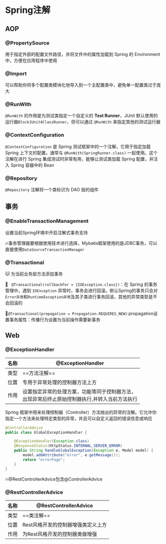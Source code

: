 # Spring注解

## AOP

### @PropertySource

用于指定外部的配置文件路径，并将文件中的属性加载到 Spring 的 Environment 中，方便在应用程序中使用

### @Import

可以帮助你将多个配置类模块化地导入到一个主配置类中，避免单一配置类过于庞大

### @RunWith

`@RunWith` 的作用是为测试类指定一个自定义的 **Test Runner**，JUnit 默认使用的运行器`BlockJUnit4ClassRunner`，但可以通过 `@RunWith` 来指定其他的测试运行器

### @ContextConfiguration

`@ContextConfiguration` 是 Spring 测试框架中的一个注解，它用于指定加载 Spring 上下文的配置，通常与 `@RunWith(SpringRunner.class)` 一起使用。这个注解在进行 Spring 集成测试时非常有用，能够让测试类加载 Spring 配置，并注入 Spring 容器中的 Bean

### @Repository

`@Repository` 注解将一个类标识为 DAO 层的组件

## 事务

### @EnableTransactionManagement

设置当前Spring环境中开启注解式事务支持

:fire:事务管理器要根据使用技术进行选择，Mybatis框架使用的是JDBC事务，可以直接使用`DataSourceTransactionManager`

### @Transactional

 :cat: 为当前业务层方法添加事务

:deciduous_tree: ` @Transactional(rollbackFor = {IOException.class})`：在 Spring 的事务管理中，遇到 `IOException` 异常时，事务会进行回滚。默认Spring的事务只会对`Error异常`和`RuntimeException异常`及其子类进行事务回滚，其他的异常类型是不会回滚的

 :deciduous_tree:`@Transactional(propagation = Propagation.REQUIRES_NEW)`:propagation设置事务属性：传播行为设置为当前操作需要新事务

## Web

### @ExceptionHandler

| 名称 | @ExceptionHandler                                            |
| ---- | ------------------------------------------------------------ |
| 类型 | ==方法注解==                                                 |
| 位置 | 专用于异常处理的控制器方法上方                               |
| 作用 | 设置指定异常的处理方案，功能等同于控制器方法，<br/>出现异常后终止原始控制器执行,并转入当前方法执行 |

 Spring 框架中用来处理控制器（Controller）方法抛出的异常的注解。它允许你指定一个方法来处理特定类型的异常，并且可以自定义返回的错误信息或响应

```java
@ControllerAdvice
public class GlobalExceptionHandler {

    @ExceptionHandler(Exception.class)
    @ResponseStatus(HttpStatus.INTERNAL_SERVER_ERROR)
    public String handleGlobalException(Exception e, Model model) {
        model.addAttribute("error", e.getMessage());
        return "errorPage";
    }
}
```

:fire:@RestControllerAdvice包含@ControllerAdvice

### @RestControllerAdvice

| 名称 | @RestControllerAdvice              |
| ---- | ---------------------------------- |
| 类型 | ==类注解==                         |
| 位置 | Rest风格开发的控制器增强类定义上方 |
| 作用 | 为Rest风格开发的控制器类做增强     |
